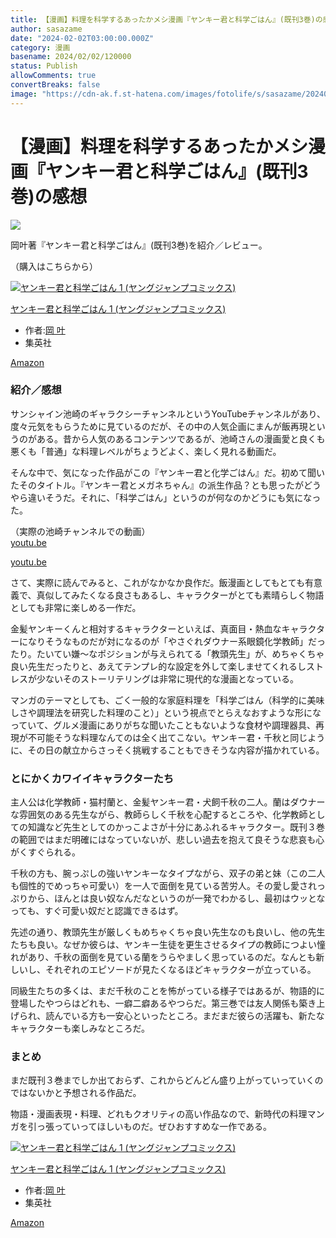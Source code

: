 ```yaml
---
title: 【漫画】料理を科学するあったかメシ漫画『ヤンキー君と科学ごはん』(既刊3巻)の感想
author: sasazame
date: "2024-02-02T03:00:00.000Z"
category: 漫画
basename: 2024/02/02/120000
status: Publish
allowComments: true
convertBreaks: false
image: "https://cdn-ak.f.st-hatena.com/images/fotolife/s/sasazame/20240202/20240202101324.png"
---
```

# 【漫画】料理を科学するあったかメシ漫画『ヤンキー君と科学ごはん』(既刊3巻)の感想

![](https://cdn-ak.f.st-hatena.com/images/fotolife/s/sasazame/20240202/20240202101324.png)

岡叶著『ヤンキー君と科学ごはん』(既刊3巻)を紹介／レビュー。

（購入はこちらから）  

[![ヤンキー君と科学ごはん 1 (ヤングジャンプコミックス)](https://m.media-amazon.com/images/I/51hYx66+WSL._SL500_.jpg "ヤンキー君と科学ごはん 1 (ヤングジャンプコミックス)")](https://www.amazon.co.jp/dp/4088926218?tag=mochig08-22&linkCode=ogi&th=1&psc=1)

[ヤンキー君と科学ごはん 1 (ヤングジャンプコミックス)](https://www.amazon.co.jp/dp/4088926218?tag=mochig08-22&linkCode=ogi&th=1&psc=1)

-   作者:[岡 叶](https://d.hatena.ne.jp/keyword/%B2%AC%20%B3%F0)
-   集英社

[Amazon](https://www.amazon.co.jp/dp/4088926218?tag=mochig08-22&linkCode=ogi&th=1&psc=1)

<!-- Extended Body -->

### 紹介／感想

サンシャイン池崎のギャラクシーチャンネルというYouTubeチャンネルがあり、度々元気をもらうために見ているのだが、その中の人気企画にまんが飯再現というのがある。昔から人気のあるコンテンツであるが、池崎さんの漫画愛と良くも悪くも「普通」な料理レベルがちょうどよく、楽しく見れる動画だ。

そんな中で、気になった作品がこの『ヤンキー君と化学ごはん』だ。初めて聞いたそのタイトル。『ヤンキー君とメガネちゃん』の派生作品？とも思ったがどうやら違いそうだ。それに、「科学ごはん」というのが何なのかどうにも気になった。

（実際の池崎チャンネルでの動画）  
[youtu.be](https://youtu.be/wWletPmxOtI?si=ZqMsGrrfJVallAVi)

[youtu.be](https://youtu.be/QzNqfaT0m9Y?si=YerhO4hrjFvw2Fjf)

さて、実際に読んでみると、これがなかなか良作だ。飯漫画としてもとても有意義で、真似してみたくなる良さもあるし、キャラクターがとても素晴らしく物語としても非常に楽しめる一作だ。

金髪ヤンキーくんと相対するキャラクターといえば、真面目・熱血なキャラクターになりそうなものだが対になるのが「やさぐれダウナー系眼鏡化学教師」だったり。たいてい嫌～なポジションが与えられてる「教頭先生」が、めちゃくちゃ良い先生だったりと、あえてテンプレ的な設定を外して楽しませてくれるしストレスが少ないそのストーリテリングは非常に現代的な漫画となっている。

マンガのテーマとしても、ごく一般的な家庭料理を「科学ごはん（科学的に美味しさや調理法を研究した料理のこと）」という視点でとらえなおすような形になっていて、グルメ漫画にありがちな聞いたこともないような食材や調理器具、再現が不可能そうな料理なんてのは全く出てこない。ヤンキー君・千秋と同じように、その日の献立からさっそく挑戦することもできそうな内容が描かれている。

### とにかくカワイイキャラクターたち

主人公は化学教師・猫村蘭と、金髪ヤンキー君・犬飼千秋の二人。蘭はダウナーな雰囲気のある先生ながら、教師らしく千秋を心配するところや、化学教師としての知識など先生としてのかっこよさが十分にあふれるキャラクター。既刊３巻の範囲ではまだ明確にはなっていないが、悲しい過去を抱えて良そうな悲哀も心がくすぐられる。

千秋の方も、腕っぷしの強いヤンキーなタイプながら、双子の弟と妹（この二人も個性的でめっちゃ可愛い）を一人で面倒を見ている苦労人。その愛し愛されっぷりから、ほんとは良い奴なんだなというのが一発でわかるし、最初はウッとなっても、すぐ可愛い奴だと認識できるはず。

先述の通り、教頭先生が厳しくもめちゃくちゃ良い先生なのも良いし、他の先生たちも良い。なぜか彼らは、ヤンキー生徒を更生させるタイプの教師につよい憧れがあり、千秋の面倒を見ている蘭をうらやましく思っているのだ。なんとも新しいし、それぞれのエピソードが見たくなるほどキャラクターが立っている。

同級生たちの多くは、まだ千秋のことを怖がっている様子ではあるが、物語的に登場したやつらはどれも、一癖二癖あるやつらだ。第三巻では友人関係も築き上げられ、読んでいる方も一安心といったところ。まだまだ彼らの活躍も、新たなキャラクターも楽しみなところだ。

### まとめ

まだ既刊３巻までしか出ておらず、これからどんどん盛り上がっていっていくのではないかと予想される作品だ。

物語・漫画表現・料理、どれもクオリティの高い作品なので、新時代の料理マンガを引っ張っていってほしいものだ。ぜひおすすめな一作である。

[![ヤンキー君と科学ごはん 1 (ヤングジャンプコミックス)](https://m.media-amazon.com/images/I/51hYx66+WSL._SL500_.jpg "ヤンキー君と科学ごはん 1 (ヤングジャンプコミックス)")](https://www.amazon.co.jp/dp/4088926218?tag=mochig08-22&linkCode=ogi&th=1&psc=1)

[ヤンキー君と科学ごはん 1 (ヤングジャンプコミックス)](https://www.amazon.co.jp/dp/4088926218?tag=mochig08-22&linkCode=ogi&th=1&psc=1)

-   作者:[岡 叶](https://d.hatena.ne.jp/keyword/%B2%AC%20%B3%F0)
-   集英社

[Amazon](https://www.amazon.co.jp/dp/4088926218?tag=mochig08-22&linkCode=ogi&th=1&psc=1)
